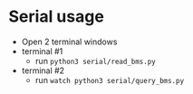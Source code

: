 # Serial usage

* Open 2 terminal windows
* terminal #1
  * run `python3 serial/read_bms.py`
* terminal #2
  * run `watch python3 serial/query_bms.py`